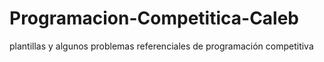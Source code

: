 # Programacion-Competitica-Caleb
plantillas y algunos problemas referenciales de programación competitiva
